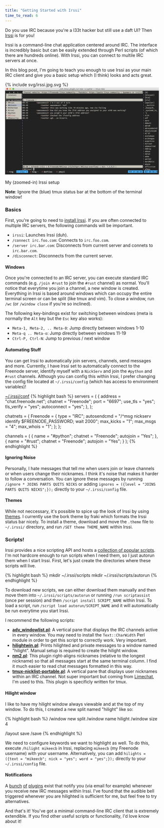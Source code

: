 ```yaml
---
title: "Getting Started with Irssi"
time_to_read: 6
---
```


Do you use IRC because you're a l33t hacker but still use a daft UI? Then [Irssi](https://irssi.org/) is for you!

Irssi is a command-line chat application centered around IRC. The interface is incredibly basic but can be easily extended through Perl scripts (of which there are hundreds online). With Irssi, you can connect to multile IRC servers at once.

In this blog post, I'm going to teach you enough to use Irssi as your main IRC client and give you a basic setup which (I think) looks and acts great.


<div class="center-media" alt="My (zoomed-in) Irssi setup">
    <div class="img-container">
        {% include svg/irssi.jpg.svg %}
        <img src="/assets/imgs/irssi.jpg" class="overlay-img">
    </div>
</div>
<p class="image-label">My (zoomed-in) Irssi setup</p>

**Note**: Ignore the (blue) tmux status bar at the bottom of the terminal window!

### Basics

First, you're going to need to [install Irssi](https://irssi.org/download/). If you are often connected to multiple IRC servers, the following commands will be important.

- `irssi`: Launches Irssi (duh).
- `/connect irc.foo.com`: Connects to `irc.foo.com`.
- `/server irc.bar.com`: Disconnects from current server and connets to `irc.bar.com`.
- `/disconnect`: Disconnects from the current server.

#### Windows

Once you're connected to an IRC server, you can execute standard IRC commands (e.g. `/join #rust` to join the `#rust` channel) as normal. You'll notice that everytime you join a channel, a new window is created. Everything in Irssi is based around windows which can occupy the entire terminal screen or can be split (like tmux and vim). To close a window, run `/wc` (or `/window close` if you're so inclined).

The following key-bindings exist for switching between windows (meta is normally the `Alt` key but the `Esc` key also works):

- `Meta-1, Meta-2, .. Meta-0`: Jump directly between windows 1-10
- `Meta-q .. Meta-o`: Jump directly between windows 11-19
- `Ctrl-P, Ctrl-N`: Jump to previous / next window

#### Automating Stuff

You can get Irssi to automatically join servers, channels, send messages and more. Currently, I have Irssi set to automatically connect to the Freenode server, identify myself with a `NickServ` and join the `#python` and `#rust` channels. Although you can config this within Irssi, I prefer changing the config file located at `~/.irssi/config` (which has access to environment variables)!

<div class="code-container">
<span class="code-file-name"><a href="https://github.com/mikeecb/dotfiles/blob/master/.irssi/config">~/.irssi/conf</a></span>
{% highlight bash %}
servers = (
  {
    address = "chat.freenode.net";
    chatnet = "Freenode";
    port = "6697";
    use_tls = "yes";
    tls_verify = "yes";
    autoconnect = "yes";
  },
);

chatnets = {
  Freenode = {
    type = "IRC";
    autosendcmd = "/^msg nickserv identify $FREENODE_PASSWORD; wait 2000";
    max_kicks = "1";
    max_msgs = "4";
    max_whois = "1";
  };
};

channels = (
  { name = "#python"; chatnet = "Freenode"; autojoin = "Yes"; },
  { name = "#rust"; chatnet = "Freenode"; autojoin = "Yes"; }
);
{% endhighlight %}
</div>

#### Ignoring Noise

Personally, I hate messages that tell me when users join or leave channels or when users change their nicknames. I think it's noise that makes it harder to follow a conversation. You can ignore these messages by running `/ignore * JOINS PARTS QUITS NICKS` or adding `ignores = ({level = "JOINS PARTS QUITS NICKS";});` directly to your `~/.irssi/config` file.

#### Themes

While not neccessary, it's possible to spice up the look of Irssi by using [themes](https://irssi-import.github.io/themes/). I currently use the bork theme by fraki which formats the Irssi status bar nicely. To install a theme, download and move the `.theme` file to `~/.irssi/` directory, and run `/SET theme THEME_NAME` within Irssi.

### Scripts!

Irssi provides a nice scripting API and hosts a [collection of popular scripts](https://scripts.irssi.org/). I'm not hardcore enough to run scripts when I need them, so I just autorun them when I start Irssi. First, let's just create the directories where these scripts will live.

{% highlight bash %}
mkdir ~/.irssi/scripts
mkdir ~/.irssi/scripts/autorun
{% endhighlight %}

To download new scripts, we can either download them manually and then move them into `~/.irssi/scripts/autorun` or running `/run scriptassist` (once per session) and then `/script install SCRIPT_NAME` within Irssi. To load a script, run `/script load autorun/SCRIPT_NAME` and it will automatically be run everytime you start Irssi.

I recommend the following scripts:

- **[adv_windowlist.pl](https://github.com/irssi/scripts.irssi.org/blob/master/scripts/adv_windowlist.pl)**: A vertical pane that displays the IRC channels active in every window. You may need to install the `Text::CharWidth` Perl module in order to get this script to correctly work. Very important.
- **[hilightwin.pl](https://github.com/irssi/scripts.irssi.org/blob/master/scripts/hilightwin.pl)**: Prints hilighted and private messages to a window named "hilight". Manual setup is required to create the hilight window.
- **[nm2.pl](https://github.com/irssi/scripts/blob/master/scripts/nm2.pl)**: This plugin right-aligns nicknames (relative to the longest nickname) so that all messages start at the same terminal column. I find it much easier to read chat messages formatted in this way.
- **[tmux-nicklist-portable.pl](https://github.com/irssi/scripts/blob/master/scripts/tmux-nicklist-portable.pl)**: A vertical pane that displays user nicknames within an IRC channel. Not super important but coming from [Limechat](http://limechat.net/mac/), I'm used to this. This plugin is specificly written for tmux.

#### Hilight window

I like to have my hilight window always viewable and at the top of my window. To do this, I created a new split named "hilight" like so:

{% highlight bash %}
/window new split
/window name hilight
/window size 4

/layout save
/save
{% endhighlight %}

We need to configure keywords we want to highlight as well. To do this, execute `/hilight mikeecb` in Irssi, replacing `mikeecb` (my Freenode username) with your username. Alternatively, you can add `hilights = ({text = "mikeecb"; nick = "yes"; word = "yes";});` directly to your `~/.irssi/config` file.

#### Notifications

A [bunch](https://github.com/irssi/scripts/blob/master/scripts/desktop-notify.pl) [of](https://github.com/irssi/scripts/blob/master/scripts/fnotify.pl) [plugins](https://github.com/irssi/scripts/blob/master/scripts/mqtt-notify.pl) exist that notify you (via email for example) whenever you receive new IRC messages within Irssi. I've found that the audible bell triggered whenever you are hilighted is sufficient for me, but feel free to try alternatives.

And that's it! You've got a minimal command-line IRC client that is extremely extendible. If you find other useful scripts or functionality, I'd love know about it!

